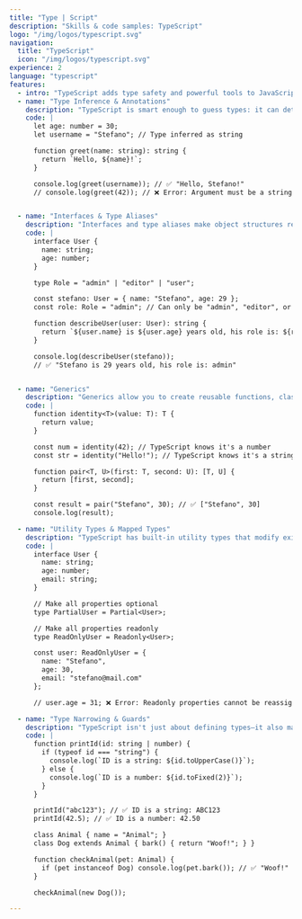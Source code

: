 ```yaml
---
title: "Type | Script"
description: "Skills & code samples: TypeScript"
logo: "/img/logos/typescript.svg"
navigation:
  title: "TypeScript"
  icon: "/img/logos/typescript.svg"
experience: 2
language: "typescript"
features:
  - intro: "TypeScript adds type safety and powerful tools to JavaScript without losing its flexibility. It helps catch bugs early, makes code more predictable, and improves maintainability. With type inference you don’t always need to specify types, but when you do, interfaces, generics, and utility types give you full control. A proper typed codebase saves you a lot of time for units test also."
  - name: "Type Inference & Annotations"
    description: "TypeScript is smart enough to guess types: it can determine the types of variables based on their usage and context, without the need for explicit type annotations. On the other hand explicit annotations give you control. let age = 25 is inferred as a number, but let user: string = 'Alice' makes it crystal clear. Explicit types help with readability and prevent dumb mistakes."
    code: |
      let age: number = 30;
      let username = "Stefano"; // Type inferred as string

      function greet(name: string): string {
        return `Hello, ${name}!`;
      }

      console.log(greet(username)); // ✅ "Hello, Stefano!"
      // console.log(greet(42)); // ❌ Error: Argument must be a string


  - name: "Interfaces & Type Aliases"
    description: "Interfaces and type aliases make object structures reusable and maintainable. interface defines shapes for objects, while type is more flexible, supporting unions and intersections. Interfaces are great for defining object contracts, while type aliases let you create more complex types like 'admin' | 'user'. They help ensure consistency across your codebase."
    code: |
      interface User {
        name: string;
        age: number;
      }

      type Role = "admin" | "editor" | "user";

      const stefano: User = { name: "Stefano", age: 29 };
      const role: Role = "admin"; // Can only be "admin", "editor", or "user"

      function describeUser(user: User): string {
        return `${user.name} is ${user.age} years old, his role is: ${role}`;
      }

      console.log(describeUser(stefano)); 
      // ✅ "Stefano is 29 years old, his role is: admin"


  - name: "Generics"
    description: "Generics allow you to create reusable functions, classes, and types without sacrificing type safety. Instead of writing separate functions for numbers, strings, or arrays, generics let you define a function that works with any type. They’re like type placeholders—once provided with a real type, they lock in that type for the function or class."
    code: |
      function identity<T>(value: T): T {
        return value;
      }

      const num = identity(42); // TypeScript knows it's a number
      const str = identity("Hello!"); // TypeScript knows it's a string

      function pair<T, U>(first: T, second: U): [T, U] {
        return [first, second];
      }

      const result = pair("Stefano", 30); // ✅ ["Stefano", 30]
      console.log(result);

  - name: "Utility Types & Mapped Types"
    description: "TypeScript has built-in utility types that modify existing types without rewriting them. Partial<T> makes all properties optional, Readonly<T> locks them, and Pick<T, K> selects only specific properties. These utilities help when working with APIs, form states, or immutable objects. Mapped types let you transform object types dynamically, making your code even more flexible."
    code: |
      interface User {
        name: string;
        age: number;
        email: string;
      }

      // Make all properties optional
      type PartialUser = Partial<User>;

      // Make all properties readonly
      type ReadOnlyUser = Readonly<User>;

      const user: ReadOnlyUser = { 
        name: "Stefano", 
        age: 30, 
        email: "stefano@mail.com" 
      };

      // user.age = 31; ❌ Error: Readonly properties cannot be reassigned

  - name: "Type Narrowing & Guards"
    description: "TypeScript isn't just about defining types—it also makes runtime checks smarter. Narrowing allows you to refine types based on conditions. With typeof, you can differentiate between strings and numbers, while instanceof helps distinguish between classes. Discriminated unions take it further, ensuring TypeScript enforces valid values dynamically."
    code: |
      function printId(id: string | number) {
        if (typeof id === "string") {
          console.log(`ID is a string: ${id.toUpperCase()}`);
        } else {
          console.log(`ID is a number: ${id.toFixed(2)}`);
        }
      }

      printId("abc123"); // ✅ ID is a string: ABC123
      printId(42.5); // ✅ ID is a number: 42.50

      class Animal { name = "Animal"; }
      class Dog extends Animal { bark() { return "Woof!"; } }

      function checkAnimal(pet: Animal) {
        if (pet instanceof Dog) console.log(pet.bark()); // ✅ "Woof!"
      }

      checkAnimal(new Dog());

---
```


<!-- <h2 class="TestClass SecondTestClass">Vue 3 nad Nuxt</h2>

<p>Starting with Vue 2 and transitioning to Vue 3, I’ve gained a deep understanding of Vue.js and its evolving ecosystem. My focus is on building performant, modular applications, leveraging Vue's **reactivity** and component-based architecture.
<br>
I ensure seamless user experiences through dynamic data binding, efficient routing, and reusable components. With a strong foundation in integrating Vue with various tech stacks, I develop scalable, maintainable solutions that align with both user and business needs.</p>

<h2 id="TestID">Reactive Data Binding</h2>
<p>Vue’s reactivity system ensures the UI stays in sync with underlying data, whether using ref() for primitives or reactive() for complex objects. I leverage this system to create dynamic interfaces that respond instantly to user input without manual DOM manipulation. 

Understanding the nuances of both methods, I apply them based on the specific data requirements, ensuring efficient, scalable and  maintainable code.</p>

Hello [World]{style="color: green;" .custom-class #custom-id}!



<img src="/img/logos/vuejs-original.svg" alt="Vue logo" class=""> -->
